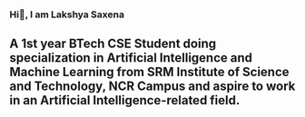 ### Hi👋, I am Lakshya Saxena
## A 1st year BTech CSE Student doing specialization in Artificial Intelligence and Machine Learning from SRM Institute of Science and Technology, NCR Campus and aspire to work in an Artificial Intelligence-related field.
